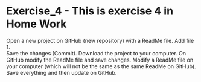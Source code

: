 # Exercise_4 - This is exercise 4 in Home Work
  Open a new project on GitHub (new repository) with a ReadMe file.
  Add file 1.   
  Save the changes (Commit). 
  Download the project to your computer. 
  On GitHub modify the ReadMe file and save changes. 
  Modify a ReadMe file on your computer (which will not be the same as the same ReadMe on GitHub). 
  Save everything and then update on GitHub.
